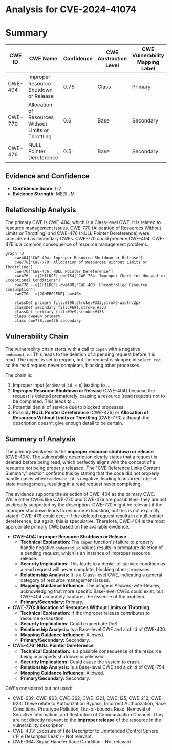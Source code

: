 # Analysis for CVE-2024-41074

# Summary
| CWE ID | CWE Name | Confidence | CWE Abstraction Level | CWE Vulnerability Mapping Label | CWE-Vulnerability Mapping Notes |
|---|---|---|---|---|---|
| CWE-404 | Improper Resource Shutdown or Release | 0.75 | Class | Primary | Allowed-with-Review |
| CWE-770 | Allocation of Resources Without Limits or Throttling | 0.6 | Base | Secondary | Allowed |
| CWE-476 | NULL Pointer Dereference | 0.5 | Base | Secondary | Allowed |

## Evidence and Confidence

*   **Confidence Score:** 0.7
*   **Evidence Strength:** MEDIUM

## Relationship Analysis
The primary CWE is CWE-404, which is a Class-level CWE. It is related to resource management issues. CWE-770 (Allocation of Resources Without Limits or Throttling) and CWE-476 (NULL Pointer Dereference) were considered as secondary CWEs. CWE-770 could precede CWE-404. CWE-476 is a common consequence of resource management problems.

```mermaid
graph TD
    cwe404["CWE-404: Improper Resource Shutdown or Release"]
    cwe770["CWE-770: Allocation of Resources Without Limits or Throttling"]
    cwe476["CWE-476: NULL Pointer Dereference"]
    cwe476 -->|CHILDOF| cwe754["CWE-754: Improper Check for Unusual or Exceptional Conditions"]
    cwe770 -->|CHILDOF| cwe400["CWE-400: Uncontrolled Resource Consumption"]
    cwe770 -->|CANPRECEDE| cwe404
    
    classDef primary fill:#f96,stroke:#333,stroke-width:2px
    classDef secondary fill:#69f,stroke:#333
    classDef tertiary fill:#9e9,stroke:#333
    class cwe404 primary
    class cwe770,cwe476 secondary
```

## Vulnerability Chain
The vulnerability chain starts with a call to `copen` with a negative `ondemand_id`. This leads to the deletion of a pending request before it is read. The object is set to reopen, but the request is skipped in `select_req`, so the read request never completes, blocking other processes.

The chain is:
1.  Improper input (`ondemand_id < 0`) leading to ...
2.  **Improper Resource Shutdown or Release** (CWE-404) because the request is deleted prematurely, causing a resource (read request) not to be completed. This leads to ...
3.  Potential denial of service due to blocked processes.
4.  Possibly **NULL Pointer Dereference** (CWE-476) or **Allocation of Resources Without Limits or Throttling** (CWE-770) although the description doesn't give enough detail to be certain.

## Summary of Analysis
The primary weakness is the **improper resource shutdown or release** (CWE-404). The vulnerability description clearly states that a request is deleted before being read, which perfectly aligns with the concept of a resource not being properly released. The "CVE Reference Links Content Summary" section confirms this by stating that the code did not properly handle cases where `ondemand_id` is negative, leading to incorrect object state management, resulting in a read request never completing.

The evidence supports the selection of CWE-404 as the primary CWE. While other CWEs like CWE-770 and CWE-476 are possibilities, they are not as directly supported by the description. CWE-770 might be relevant if the improper shutdown leads to resource exhaustion, but this is not explicitly stated. CWE-476 could occur if the deleted request results in a null pointer dereference, but again, this is speculative. Therefore, CWE-404 is the most appropriate primary CWE based on the available evidence.

*   **CWE-404: Improper Resource Shutdown or Release**
    *   **Technical Explanation:** The `copen` function's failure to properly handle negative `ondemand_id` values results in premature deletion of a pending request, which is an instance of improper resource release.
    *   **Security Implications:** This leads to a denial-of-service condition as a read request will never complete, blocking other processes.
    *   **Relationship Analysis:** It is a Class-level CWE, indicating a general category of resource management issues.
    *   **Mapping Guidance Influence:** The usage is Allowed-with-Review, acknowledging that more specific Base-level CWEs could exist, but CWE-404 accurately captures the essence of the problem.
    *   **Primary/Secondary:** Primary.
*   **CWE-770: Allocation of Resources Without Limits or Throttling**
    *   **Technical Explanation:** If the improper release contributes to resource exhaustion.
    *   **Security Implications:** Could exacerbate DoS.
    *   **Relationship Analysis:** Is a Base-level CWE and a child of CWE-400.
    *   **Mapping Guidance Influence:** Allowed.
    *   **Primary/Secondary:** Secondary.
*   **CWE-476: NULL Pointer Dereference**
    *   **Technical Explanation:** Is a possible consequence of the resource being improperly shutdown or released.
    *   **Security Implications:** Could cause the system to crash.
    *   **Relationship Analysis:** Is a Base-level CWE and a child of CWE-754.
    *   **Mapping Guidance Influence:** Allowed.
    *   **Primary/Secondary:** Secondary.

CWEs considered but not used:

*   CWE-639, CWE-863, CWE-362, CWE-1321, CWE-125, CWE-212, CWE-923: These relate to Authorization Bypass, Incorrect Authorization, Race Conditions, Prototype Pollution, Out-of-bounds Read, Removal of Sensitive Information, and Restriction of Communication Channel. They are not directly relevant to the **improper release** of the resource in the vulnerability description.
*   CWE-403: Exposure of File Descriptor to Unintended Control Sphere ('File Descriptor Leak') - Not relevant.
*   CWE-364: Signal Handler Race Condition - Not relevant.
